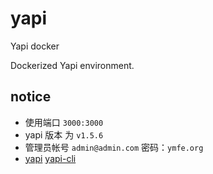 # yapi
Yapi docker

Dockerized Yapi environment.


## notice

* 使用端口 `3000:3000`
* yapi 版本 为 `v1.5.6`
* 管理员帐号 `admin@admin.com` 密码：`ymfe.org`
* [yapi](https://github.com/YMFE/yapi) [yapi-cli](https://github.com/YMFE/yapi-cli) 

